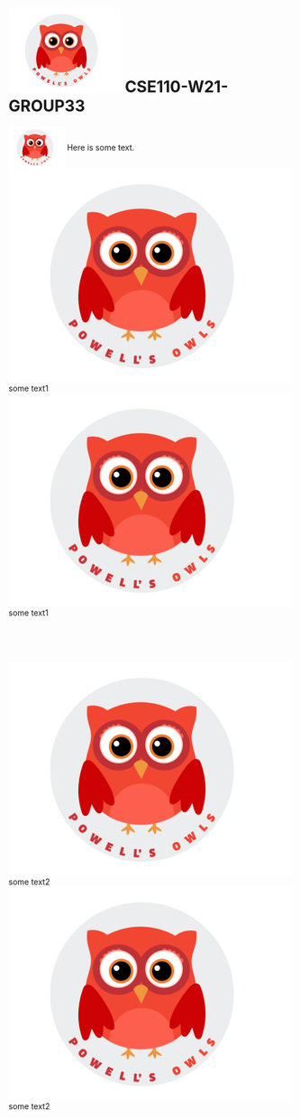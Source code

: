 # <img src="/admin/images/group33_logo.png" alt="owl" width="200"/>  CSE110-W21-GROUP33 

<div>
    <img src="/admin/images/group33_logo.png" style="vertical-align: middle;" width="100px"/>
    <span style="vertical-align: middle;">Here is some text.</span>
</div>

<!-- case 1 -->
<div>
  
  <img class="img-valign" src="/admin/images/group33_logo.png" alt="" />
  <span class="text1">some text1</span>
  <img class="img-valign" src="/admin/images/group33_logo.png" alt="" />
  <span class="text1">some text1</span>
  
</div>

<br/><br/><br/>

<!-- Case 2) image height is bigger than text height -->
<div>
  
  <img class="img-valign" src="/admin/images/group33_logo.png" alt="" />
  <span class="text2">some text2</span>
  <img class="img-valign" src="/admin/images/group33_logo.png" alt="" />
  <span class="text2">some text2</span>
  
</div>

